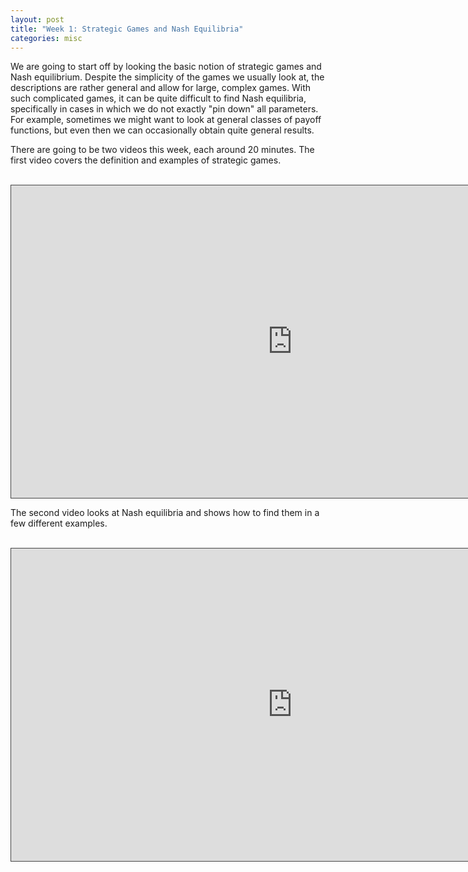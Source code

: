 ```yaml
---
layout: post
title: "Week 1: Strategic Games and Nash Equilibria"
categories: misc
---
```



We are going to start off by looking the basic notion of strategic games and Nash equilibrium. Despite the simplicity of the games we usually look at, the descriptions are rather general and allow for large, complex games. With such complicated games, it can be quite difficult to find Nash equilibria, specifically in cases in which we do not exactly "pin down" all parameters. For example, sometimes we might want to look at general classes of payoff functions, but even then we can occasionally obtain quite general results. 

There are going to be two videos this week, each around 20 minutes. The first video covers the definition and examples of strategic games. 
<br><br>

<iframe src="https://york.cloud.panopto.eu/Panopto/Pages/Embed.aspx?id=4e87ba13-ee55-482a-ac46-adb401469b31&autoplay=false&offerviewer=true&showtitle=true&showbrand=false&captions=false&interactivity=all"
align="center"
height="500" width="900" 
style="border: 1px solid #464646;" 
allowfullscreen allow="autoplay">
</iframe>

<br>

The second video looks at Nash equilibria and shows how to find them in a few different examples. 
<br><br>
<iframe src="https://york.cloud.panopto.eu/Panopto/Pages/Embed.aspx?id=e1ee0f19-226d-46c8-bd28-adb401543c82&autoplay=false&offerviewer=true&showtitle=true&showbrand=false&captions=false&interactivity=all" height="500" width="900" style="border: 1px solid #464646;" allowfullscreen allow="autoplay">
</iframe>


<!-- ---

Problems:

$$16.1, 17.1, 20.1, 27.2^*, 31.2^{*}, 33.1^{*}, 34.2^{*}, 37.1,38.1,38.2,42.1^{*}, 42.2^{*},\left(44.1^{*}\right), 47.1,47.2,48.1^{*},\left(49.1^{*}\right)$$

[Book](https://www.economics.utoronto.ca/osborne/igt/nash.pdf)

Will be answered in tutorial session or class. -->

 